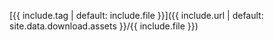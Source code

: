 [{{ include.tag | default: include.file }}]({{ include.url | default: site.data.download.assets }}/{{ include.file }})

